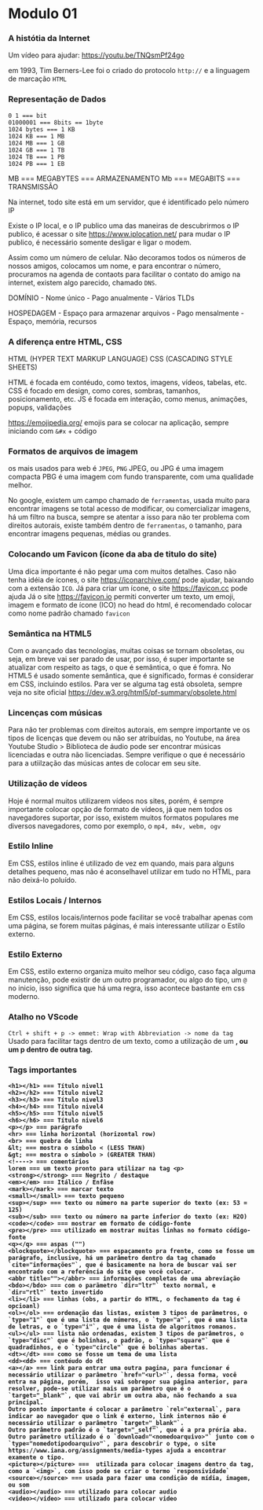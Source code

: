 # Modulo 01

### A histótia da Internet 

Um vídeo para ajudar:
https://youtu.be/TNQsmPf24go

em 1993, Tim Berners-Lee foi o criado do protocolo `http://` e a linguagem de marcação `HTML`

### Representação de Dados

    0 1 === bit
    01000001 === 8bits == 1byte
    1024 bytes === 1 KB
    1024 KB === 1 MB
    1024 MB === 1 GB
    1024 GB === 1 TB
    1024 TB === 1 PB
    1024 PB === 1 EB

MB === MEGABYTES === ARMAZENAMENTO 
Mb === MEGABITS === TRANSMISSÃO

Na internet, todo site está em um servidor, que é identificado pelo número IP

Existe o IP local, e o IP publico 
uma das maneiras de descubrirmos o IP publico, é acessar o site https://www.iplocation.net/
para mudar o IP publico, é necessário somente desligar e ligar o modem.

Assim como um número de celular. Não decoramos todos os números de nossos amigos, colocamos um nome, e
para encontrar o número, procuramos na agenda de contaots para facilitar o contato do amigo
na internet, existem algo parecido, chamado `DNS`.

DOMÍNIO 
    - Nome único 
    - Pago anualmente
    - Vários TLDs

HOSPEDAGEM 
    - Espaço para armazenar arquivos
    - Pago mensalmente
    - Espaço, memória, recursos

### A diferença entre HTML, CSS

HTML (HYPER TEXT MARKUP LANGUAGE)
CSS (CASCADING STYLE SHEETS)

HTML é focada em contéudo, como textos, imagens, vídeos, tabelas, etc.
CSS é focado em design, como cores, sombras, tamanhos, posicionamento, etc.
JS é focada em interação, como menus, animações, popups, validações

https://emojipedia.org/
emojis para se colocar na aplicação, sempre iniciando com `&#x` + código

### Formatos de arquivos de imagem
os mais usados para web é `JPEG`, `PNG`
JPEG, ou JPG é uma imagem compacta
PBG é uma imagem com fundo transparente, com uma qualidade melhor.

No google, existem um campo chamado de `ferramentas`, usada muito para encontrar imagens se total acesso de modificar, ou comercializar imagens, há um filtro na busca, sempre se atentar a isso para não ter problema com direitos autorais, existe também dentro de `ferramentas`, o tamanho, para encontrar imagens pequenas, médias ou grandes.

### Colocando um Favicon (ícone da aba de titulo do site)
Uma dica importante é não pegar uma com muitos detalhes. Caso não tenha idéia de ícones, o site https://iconarchive.com/ pode ajudar, baixando com a extensão `ICO`.
Já para criar um ícone, o site https://favicon.cc pode ajuda
Já o site https://favicon.io permiti converter um texto, um emoji, imagem e formato de ícone (ICO)
no head do html, é recomendado colocar como nome padrão chamado `favicon`

### Semântica na HTML5
Com o avançado das tecnologias, muitas coisas se tornam obsoletas, ou seja, em breve vai ser parado de usar, por isso, é super importante se atualizar com respeito as tags, o que é semântica, o que é fomra.
No HTML5 é usado somente semântica, que é significado, formas é considerar em CSS, incluindo estilos.
Para ver se alguma tag está obsoleta, sempre veja no site oficial https://dev.w3.org/html5/pf-summary/obsolete.html


### Lincenças com músicas
Para não ter problemas com direitos autorais, em sempre importante ve os tipos de licenças que devem ou não ser atribuídas, no Youtube, na área Youtube Studio > Biblioteca de áudio pode ser encontrar músicas licenciadas e outra não licenciadas. Sempre verifique o que é necessário para a utiilzação das músicas antes de colocar em seu site.

### Utilização de vídeos
Hoje é normal muitos utilizarem vídeos nos sites, porém, é sempre importante colocar opção de formato de vídeos, já que nem todos os navegadores suportar, por isso, existem muitos formatos populares me diversos navegadores, como por exemplo, o `mp4, m4v, webm, ogv`

### Estilo Inline
Em CSS, estilos inline é utilizado de vez em quando, mais para alguns detalhes pequeno, mas não é aconselhavel utilizar em tudo no HTML, para não deixá-lo poluído.

### Estilos Locais / Internos
Em CSS, estilos locais/internos pode facilitar se você trabalhar apenas com uma página, se forem muitas páginas, é mais interessante utilizar o Estilo externo.

### Estilo Externo
Em CSS, estilo externo organiza muito melhor seu código, caso faça alguma manutenção, pode existir de um outro programador, ou algo do tipo, um `@` no inicio, isso significa que há uma regra, isso acontece bastante em css moderno.

### Atalho no VScode
`Ctrl + shift + p -> emmet: Wrap with Abbreviation -> nome da tag `
Usado para facilitar tags dentro de um texto, como a utilização de um <strong>, ou um p dentro de outra tag.




### Tags importantes
```
<h1></h1> === Título nivel1
<h2></h2> === Título nivel2
<h3></h3> === Título nivel3
<h4></h4> === Título nivel4
<h5></h5> === Título nivel5
<h6></h6> === Título nivel6
<p></p> === parágrafo
<hr> === linha horizontal (horizontal row)
<br> === quebra de linha
&lt; === mostra o símbolo < (LESS THAN)
&gt; === mostra o símbolo > (GREATER THAN)
<!----> === comentários
lorem === um texto pronto para utilizar na tag <p>
<strong></strong> === Negrito / destaque
<em></em> === Itálico / Enfâse
<mark></mark> === marcar texto
<small></small> === texto pequeno
<sup></sup> === texto ou número na parte superior do texto (ex: 53 = 125)
<sub></sub> === texto ou número na parte inferior do texto (ex: H2O)
<code></code> === mostrar em formato de código-fonte
<pre></pre> === utilizado em mostrar muitas linhas no formato código-fonte
<q></q> === aspas ("")
<blockquote></blockquote> === espaçamento pra frente, como se fosse um parágrafo, inclusive, há um parâmetro dentro da tag chamado `cite="informações"`, que é basicamente na hora de buscar vai ser encontrado com a referência do site que você colocar.
<abbr title=""></abbr> === informações completas de uma abreviação
<bdo></bdo> === com o parãmetro `dir="ltr"` texto normal, e `dir="rtl"` texto invertido
<li></li> === linhas (obs, a partir do HTML, o fechamento da tag é opcioanl)
<ol></ol> === ordenação das listas, existem 3 tipos de parâmetros, o `type="1"` que é uma lista de números, o `type="a"`, que é uma lista de letras, e o `type="i"`, que é uma lista de algoritmos romanos.
<ul></ul> === lista não ordenadas, existem 3 tipos de parâmetros, o `type="disc"` que é bolinhas, o padrão, o `type="square"` que é quadradinhos, e o `type="circle"` que é bolinhas abertas.
<dt></dt> === como se fosse um tema de uma lista
<dd><dd> === contéudo do dt
<a></a> === link para entrar uma outra pagina, para funcionar é necessário utilizar o parâmetro `href="<url>"`, dessa forma, você entra na página, porém,  isso vai sobrepor sua página anterior, para resolver, pode-se utilizar mais um parâmetro que é o `target="_blank"`, que vai abrir um outra aba, não fechando a sua principal.
Outro ponto importante é colocar a parâmetro `rel="external`, para indicar ao navegador que o link é externo, link internos não é necessário utilizar o parâmetro `target="_blank"`.
Outro parâmetro padrão é o `target="_self"`, que é a pra prória aba.
Outro parãmetro utilizado é o `download="<nomedoarquivo>"` junto com o `type="nomedotipodoarquivo"`, para descobrir o type, o site https://www.iana.org/assignments/media-types ajuda a encontrar examente o tipo.
<picture></picture> ===  utilizada para colocar imagens dentro da tag, como a `<img>`, com isso pode se criar o termo `responsividade`
<source></source> === usada para fazer uma condição de mídia, imagem, ou som
<audio></audio> === utilizado para colocar audio
<video></video> === utilizado para colocar video
```